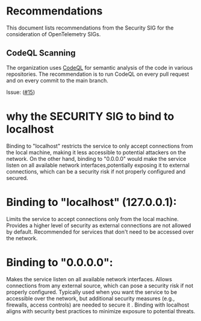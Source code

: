 # Recommendations

This document lists recommendations from the Security SIG for
the consideration of OpenTelemetry SIGs.

## CodeQL Scanning

The organization uses [CodeQL](https://codeql.github.com/) for semantic analysis
of the code in various repositories. The recommendation is to run CodeQL on every
pull request and on every commit to the main branch.

Issue: ([#15](https://github.com/open-telemetry/sig-security/issues/15))

# why the SECURITY SIG to bind to localhost
Binding to "localhost" restricts the service to only accept connections from the local machine, making it less accessible to potential attackers on the network. On the 
other hand, binding to "0.0.0.0" would make the service listen on all available network interfaces,potentially exposing it to external connections, which can be a 
security risk if not properly configured and secured.

# Binding to "localhost" (127.0.0.1):
 Limits the service to accept connections only from the local machine.
 Provides a higher level of security as external connections are not allowed by default.
 Recommended for services that don't need to be accessed over the network.

# Binding to "0.0.0.0":
Makes the service listen on all available network interfaces.
Allows connections from any external source, which can pose a security risk if not properly configured.
Typically used when you want the service to be accessible over the network, but additional security measures (e.g., firewalls, access controls) are needed to 
secure it
.
Binding with localhost aligns with security best practices to minimize exposure to potential threats. 
